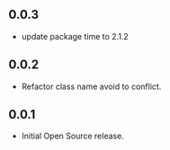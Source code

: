 ## 0.0.3

- update package time to 2.1.2

## 0.0.2

- Refactor class name avoid to conflict.

## 0.0.1

- Initial Open Source release.
